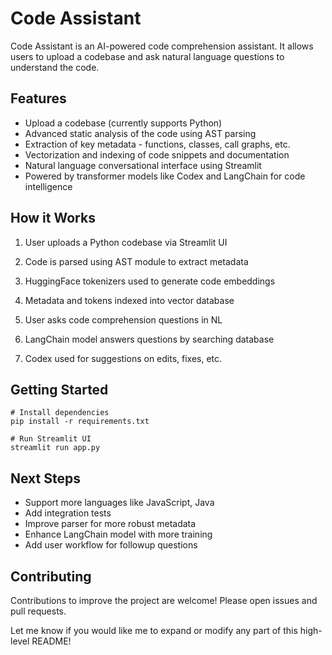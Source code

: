 # Code Assistant 

Code Assistant is an AI-powered code comprehension assistant. It allows users to upload a codebase and ask natural language questions to understand the code.

## Features

- Upload a codebase (currently supports Python)
- Advanced static analysis of the code using AST parsing 
- Extraction of key metadata - functions, classes, call graphs, etc.
- Vectorization and indexing of code snippets and documentation
- Natural language conversational interface using Streamlit
- Powered by transformer models like Codex and LangChain for code intelligence

## How it Works

1. User uploads a Python codebase via Streamlit UI

2. Code is parsed using AST module to extract metadata

3. HuggingFace tokenizers used to generate code embeddings 

4. Metadata and tokens indexed into vector database

5. User asks code comprehension questions in NL

6. LangChain model answers questions by searching database

7. Codex used for suggestions on edits, fixes, etc.

## Getting Started

```
# Install dependencies
pip install -r requirements.txt

# Run Streamlit UI
streamlit run app.py
```

## Next Steps

- Support more languages like JavaScript, Java
- Add integration tests
- Improve parser for more robust metadata  
- Enhance LangChain model with more training
- Add user workflow for followup questions

## Contributing

Contributions to improve the project are welcome! Please open issues and pull requests.

Let me know if you would like me to expand or modify any part of this high-level README!